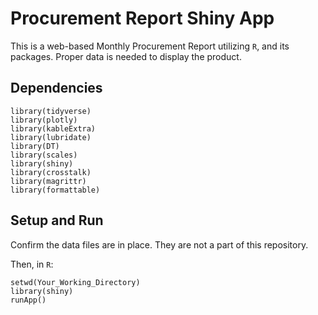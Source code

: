 # Procurement Report Shiny App

This is a web-based Monthly Procurement Report utilizing `R`, and its packages. Proper data is needed to display the product.

## Dependencies
```
library(tidyverse)
library(plotly)
library(kableExtra)
library(lubridate)
library(DT)
library(scales)
library(shiny)
library(crosstalk)
library(magrittr)
library(formattable)
```

## Setup and Run

Confirm the data files are in place. They are not a part of this repository. 

Then, in `R`:
```
setwd(Your_Working_Directory)
library(shiny)
runApp()
```